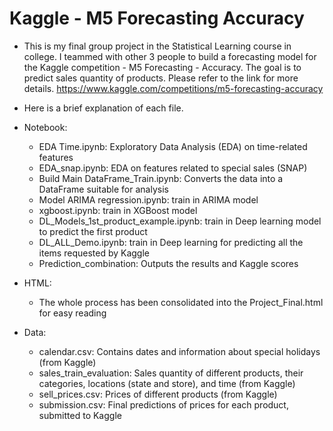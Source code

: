 # Kaggle - M5 Forecasting Accuracy

- This is my final group project in the Statistical Learning course in college. I teammed with other 3 people to build a forecasting model for the Kaggle competition - M5 Forecasting - Accuracy. The goal is to predict sales quantity of products. Please refer to the link for more details.
https://www.kaggle.com/competitions/m5-forecasting-accuracy

- Here is a brief explanation of each file.

- Notebook:
    - EDA Time.ipynb: Exploratory Data Analysis (EDA) on time-related features
    - EDA_snap.ipynb: EDA  on features related to special sales (SNAP)
    - Build Main DataFrame_Train.ipynb: Converts the data into a DataFrame suitable for analysis
    - Model ARIMA regression.ipynb: train in ARIMA model
    - xgboost.ipynb: train in XGBoost model
    - DL_Models_1st_product_example.ipynb: train in Deep learning model to predict the first product
    - DL_ALL_Demo.ipynb: train in Deep learning for predicting all the items requested by Kaggle
    - Prediction_combination: Outputs the results and Kaggle scores
 
- HTML:
    - The whole process has been consolidated into the Project_Final.html for easy reading

- Data: 
    - calendar.csv: Contains dates and information about special holidays (from Kaggle)
    - sales_train_evaluation: Sales quantity of different products, their categories, locations (state and store), and time (from Kaggle)
    - sell_prices.csv: Prices of different products (from Kaggle)
    - submission.csv: Final predictions of prices for each product, submitted to Kaggle
